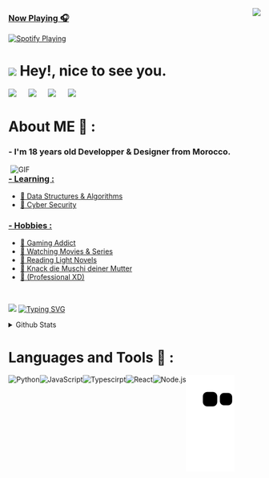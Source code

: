 <a href="https://discord.com/users/818236033413414952"> <img  align="right" src="https://lanyard.cnrad.dev/api/818236033413414952" />
### Now Playing 🎧

[<img src="https://spotify-github-profile.vercel.app/api/view.svg?uid=rsspczkp3g4guni467rak4x8e&cover_image=true&theme=natemoo-re" alt="Spotify Playing" width="350" style="align: left"/>](https://open.spotify.com/user/4et0hj6bcrfm59jazyqp2dyyq)





<h1><img src="https://emojis.slackmojis.com/emojis/images/1531849430/4246/blob-sunglasses.gif?1531849430" width="30"/> Hey!, nice to see you.</h1>

<p align="left">
<a href="https://twitter.com/xray4reall" target="_blank"><img height="30" src="https://cdn.discordapp.com/emojis/912006202274242600.gif?size=128"></a>&nbsp;&nbsp;&nbsp;&nbsp;&nbsp;
<a href="https://www.instagram.com/xray4real/" target="_blank"><img height="30" src="https://cdn.discordapp.com/emojis/912006202207113226.gif?size=128"></a>&nbsp;&nbsp;&nbsp;&nbsp;&nbsp;
<a href="https://open.spotify.com/user/4et0hj6bcrfm59jazyqp2dyyq" target="_blank"><img height="30" src="https://cdn.discordapp.com/emojis/797926066131304449.webp?size=128"></a>&nbsp;&nbsp;&nbsp;&nbsp;&nbsp;
<a href="https://discord.com/users/818236033413414952" target="_blank"><img height="30" src="https://cdn.discordapp.com/emojis/772089044494188575.gif?size=128"></a>&nbsp;&nbsp;&nbsp;&nbsp;&nbsp;

<br />


# About ME 💬 :

### - I'm 18 years old Developper & Designer from Morocco.

<a href="https://discord.com/users/818236033413414952" target="_blank"> <img hight="400" width="500" alt="GIF" align="right" src="https://github.com/Xx-Ashutosh-xX/Xx-Ashutosh-xX/blob/master/assets/1936.gif">

### - Learning :
- 🐧 Data Structures & Algorithms
- 🐧 Cyber Security

### - Hobbies : 
- 🐧 Gaming Addict
- 🐧 Watching Movies & Series
- 🐧 Reading Light Novels
- 🐧 Knack die Muschi deiner Mutter
- 🐧 (Professional XD)
</br>

<a href="https://discord.com/users/818236033413414952" target="_blank"> <img src="https://discord.c99.nl/widget/theme-3/818236033413414952.png"/></a>
<a href="https://git.io/typing-svg"><img src="https://readme-typing-svg.herokuapp.com?font=Fira+Code&pause=1000&color=9100F7&center=true&vCenter=true&width=435&lines=%F0%9F%91%8B+Hi+there!+I'm+Xray;Add+Me+!" alt="Typing SVG" /></a>

<details>
  <summary>Github Stats</summary>
  
  ![Github Stats](https://github-readme-stats.vercel.app/api?username=xray4real&count_private=true&show_icons=true&include_all_commits=true&hide_border=true&count_private=true&theme=gotham&title_color=78aad8&text_color=f5f5f5)
  ![Top Languages](https://github-readme-stats.vercel.app/api/top-langs/?username=xray4real&show_icons=true&include_all_commits=true&hide_border=true&count_private=true&theme=gotham&langs_count=4&layout=compact&title_color=78aad8&text_color=f5f5f5)
</details>

# Languages and Tools 🐍 :

<a href="https://www.python.org" target="_blank"><img align="left" alt="Python" height ="25px" src="https://raw.githubusercontent.com/rahul-jha98/github_readme_icons/main/language_and_tools/square/python/python.svg"></a>
<a href="https://developer.mozilla.org/en-US/docs/Web/JavaScript" target="_blank"> <img align="left" alt="JavaScript" height ="25px"  src="https://raw.githubusercontent.com/rahul-jha98/github_readme_icons/main/language_and_tools/square/javascript/javascript.svg"> </a>
<a href="https://developer.mozilla.org/en-US/docs/Web/HTML" target="_blank"><img align="left" alt="Typescirpt" height ="25px" src="https://raw.githubusercontent.com/rahul-jha98/github_readme_icons/main/language_and_tools/square/typescript/typescript.svg"></a>
<a href="https://developer.mozilla.org/en-US/docs/Web/CSS" target="_blank"> <img align="left" alt="React" height ="25px" src="https://raw.githubusercontent.com/rahul-jha98/github_readme_icons/main/language_and_tools/square/react/react.svg"></a>
<a href="https://nodejs.org" target="_blank"><img align="left" alt="Node.js" height ="25px" src="https://raw.githubusercontent.com/rahul-jha98/github_readme_icons/main/language_and_tools/square/node/node.svg"></a>


<a href="https://discord.com/users/818236033413414952" target="_blank"><img src="https://github.com/rafaballerini/rafaballerini/blob/output/github-contribution-grid-snake.svg" alt="sneke"></a>
